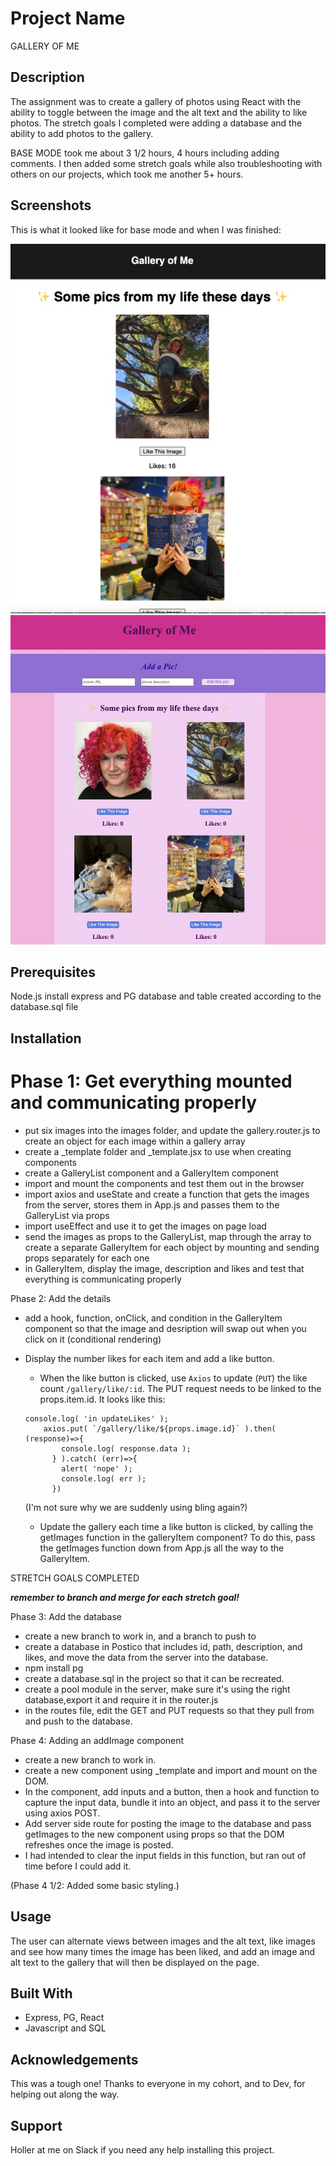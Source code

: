 # Project Name

GALLERY OF ME

## Description

The assignment was to create a gallery of photos using React with the ability to toggle between the image and the alt text and the ability to like photos. The stretch goals I completed were adding a database and the ability to add photos to the gallery.

BASE MODE took me about 3 1/2 hours, 4 hours including adding comments. I then added some stretch goals while also troubleshooting with others on our projects, which took me another 5+ hours. 

## Screenshots

This is what it looked like for base mode and when I was finished: 

![Basemode Screenshot](basemode-screenshot.jpg)
![Stretchmode Screenshot](stretchgoalsscreenshot.png)

## Prerequisites

Node.js
install express and PG
database and table created according to the database.sql file

## Installation

Phase 1: Get everything mounted and communicating properly
===

- put six images into the images folder, and update the gallery.router.js to create an object for each image within a gallery array
- create a _template folder and _template.jsx to use when creating components
- create a GalleryList component and a GalleryItem component
- import and mount the components and test them out in the browser
- import axios and useState and create a function that gets the images from the server, stores them in App.js and passes them to the GalleryList via props
- import useEffect and use it to get the images on page load
- send the images as props to the GalleryList, map through the array to create a separate GalleryItem for each object by mounting and sending props separately for each one
- in GalleryItem, display the image, description and likes and test that everything is communicating properly

Phase 2: Add the details

- add a hook, function, onClick, and condition in the GalleryItem component so that the image and desription will swap out when you click on it (conditional rendering)
- Display the number likes for each item and add a like button.

    - When the like button is clicked, use `Axios` to update (`PUT`) the like count `/gallery/like/:id`. The PUT request needs to be linked to the props.item.id. It looks like this:
    ```
    console.log( 'in updateLikes' );
        axios.put( `/gallery/like/${props.image.id}` ).then( (response)=>{
            console.log( response.data );
          } ).catch( (err)=>{
            alert( 'nope' );
            console.log( err );
          })
    ```
    (I'm not sure why we are suddenly using bling again?)
    - Update the gallery each time a like button is clicked, by calling the getImages function in the galleryItem component? To do this, pass the getImages function down from App.js all the way to the GalleryItem.

STRETCH GOALS COMPLETED

***remember to branch and merge for each stretch goal!***

Phase 3: Add the database
- create a new branch to work in, and a branch to push to
 - create a database in Postico that includes id, path, description, and likes, and move the data from the server into the database.
- npm install pg
- create a database.sql in the project so that it can be recreated.
- create a pool module in the server, make sure it's using the right database,export it and require it in the router.js
- in the routes file, edit the GET and PUT requests so that they pull from and push to the database.

Phase 4: Adding an addImage component
- create a new branch to work in.
- create a new component using _template and import and mount on the DOM.
- In the component, add inputs and a button, then a hook and function to capture the input data, bundle it into an object, and pass it to the server using axios POST.
- Add server side route for posting the image to the database and pass getImages to the new component using props so that the DOM refreshes once the image is posted.
- I had intended to clear the input fields in this function, but ran out of time before I could add it.

(Phase 4 1/2: Added some basic styling.)

## Usage

The user can alternate views between images and the alt text, like images and see how many times the image has been liked, and add an image and alt text to the gallery that will then be displayed on the page.

## Built With

- Express, PG, React
- Javascript and SQL

## Acknowledgements

This was a tough one! Thanks to everyone in my cohort, and to Dev, for helping out along the way.

## Support

Holler at me on Slack if you need any help installing this project.
